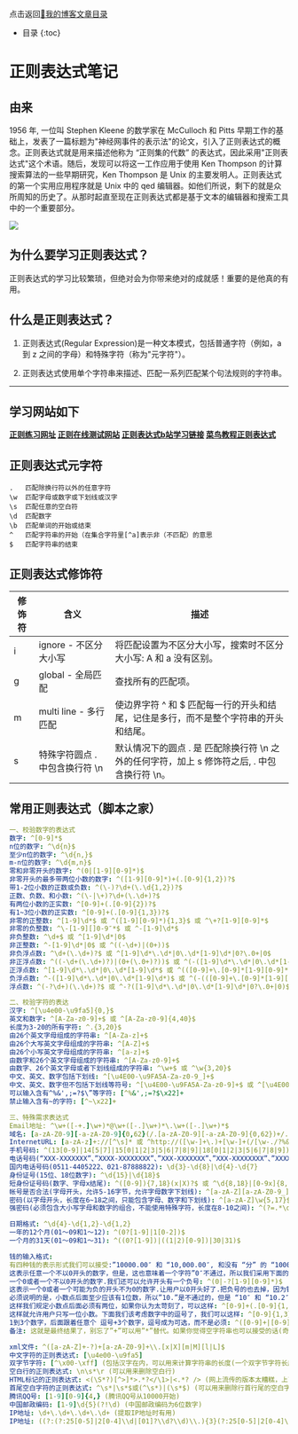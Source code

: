 点击返回[🔗我的博客文章目录](https://percheung.github.io/#/toc)

* 目录
{:toc}

# 正则表达式笔记

## 由来

1956 年, 一位叫 Stephen Kleene 的数学家在 McCulloch 和 Pitts 早期工作的基础上，发表了一篇标题为"神经网事件的表示法"的论文，引入了正则表达式的概念。正则表达式就是用来描述他称为 “正则集的代数” 的表达式，因此采用"正则表达式"这个术语。随后，发现可以将这一工作应用于使用 Ken Thompson 的计算搜索算法的一些早期研究，Ken Thompson 是 Unix 的主要发明人。正则表达式的第一个实用应用程序就是 Unix 中的 qed 编辑器。如他们所说，剩下的就是众所周知的历史了。从那时起直至现在正则表达式都是基于文本的编辑器和搜索工具中的一个重要部分。

![](https://percheung.github.io/blogImg/a-z.png)

## 为什么要学习正则表达式？
正则表达式的学习比较繁琐，但绝对会为你带来绝对的成就感！重要的是他真的有用。

## 什么是正则表达式？

 1. 正则表达式(Regular Expression)是一种文本模式，包括普通字符（例如，a 到 z    之间的字母）和特殊字符（称为"元字符"）。

 2. 正则表达式使用单个字符串来描述、匹配一系列匹配某个句法规则的字符串。

------

## 学习网站如下

**[正则练习网址](https://www.codejiaonang.com/)
[正则在线测试网站](https://regexr-cn.com/)
[正则表达式b站学习链接](https://www.bilibili.com/video/BV19t4y1y7qP?p=1)
[菜鸟教程正则表达式](https://www.runoob.com/regexp/regexp-intro.html)**

## 正则表达式元字符

```
.	匹配除换行符以外的任意字符
\w	匹配字母或数字或下划线或汉字
\s	匹配任意的空白符
\d	匹配数字
\b	匹配单词的开始或结束
^	匹配字符串的开始（在集合字符里[^a]表示非（不匹配）的意思
$	匹配字符串的结束
```

## 正则表达式修饰符

| 修饰符 | 含义 |描述 |
|--|--|--|
| i | ignore - 不区分大小写 |将匹配设置为不区分大小写，搜索时不区分大小写: A 和 a 没有区别。 |
|g|global - 全局匹配|查找所有的匹配项。|
|m|multi line - 多行匹配|使边界字符 ^ 和 $ 匹配每一行的开头和结尾，记住是多行，而不是整个字符串的开头和结尾。|
|s|	特殊字符圆点 . 中包含换行符 \n|默认情况下的圆点 . 是 匹配除换行符 \n 之外的任何字符，加上 s 修饰符之后, . 中包含换行符 \n。|

## 常用正则表达式（脚本之家）

```yaml
一、校验数字的表达式
数字: ^[0-9]*$
n位的数字: ^\d{n}$
至少n位的数字: ^\d{n,}$
m-n位的数字: ^\d{m,n}$
零和非零开头的数字: ^(0|[1-9][0-9]*)$
非零开头的最多带两位小数的数字: ^([1-9][0-9]*)+(.[0-9]{1,2})?$
带1-2位小数的正数或负数: ^(\-)?\d+(\.\d{1,2})?$
正数、负数、和小数: ^(\-|\+)?\d+(\.\d+)?$
有两位小数的正实数: ^[0-9]+(.[0-9]{2})?$
有1~3位小数的正实数: ^[0-9]+(.[0-9]{1,3})?$
非零的正整数: ^[1-9]\d*$ 或 ^([1-9][0-9]*){1,3}$ 或 ^\+?[1-9][0-9]*$
非零的负整数: ^\-[1-9][]0-9″*$ 或 ^-[1-9]\d*$
非负整数: ^\d+$ 或 ^[1-9]\d*|0$
非正整数: ^-[1-9]\d*|0$ 或 ^((-\d+)|(0+))$
非负浮点数: ^\d+(\.\d+)?$ 或 ^[1-9]\d*\.\d*|0\.\d*[1-9]\d*|0?\.0+|0$
非正浮点数: ^((-\d+(\.\d+)?)|(0+(\.0+)?))$ 或 ^(-([1-9]\d*\.\d*|0\.\d*[1-9]\d*))|0?\.0+|0$
正浮点数: ^[1-9]\d*\.\d*|0\.\d*[1-9]\d*$ 或 ^(([0-9]+\.[0-9]*[1-9][0-9]*)|([0-9]*[1-9][0-9]*\.[0-9]+)|([0-9]*[1-9][0-9]*))$
负浮点数: ^-([1-9]\d*\.\d*|0\.\d*[1-9]\d*)$ 或 ^(-(([0-9]+\.[0-9]*[1-9][0-9]*)|([0-9]*[1-9][0-9]*\.[0-9]+)|([0-9]*[1-9][0-9]*)))$
浮点数: ^(-?\d+)(\.\d+)?$ 或 ^-?([1-9]\d*\.\d*|0\.\d*[1-9]\d*|0?\.0+|0)$

二、校验字符的表达
汉字: ^[\u4e00-\u9fa5]{0,}$
英文和数字: ^[A-Za-z0-9]+$ 或 ^[A-Za-z0-9]{4,40}$
长度为3-20的所有字符: ^.{3,20}$
由26个英文字母组成的字符串: ^[A-Za-z]+$
由26个大写英文字母组成的字符串: ^[A-Z]+$
由26个小写英文字母组成的字符串: ^[a-z]+$
由数字和26个英文字母组成的字符串: ^[A-Za-z0-9]+$
由数字、26个英文字母或者下划线组成的字符串: ^\w+$ 或 ^\w{3,20}$
中文、英文、数字包括下划线: ^[\u4E00-\u9FA5A-Za-z0-9_]+$
中文、英文、数字但不包括下划线等符号: ^[\u4E00-\u9FA5A-Za-z0-9]+$ 或 ^[\u4E00-\u9FA5A-Za-z0-9]{2,20}$
可以输入含有^%&',;=?$\”等字符: [^%&',;=?$\x22]+
禁止输入含有~的字符: [^~\x22]+

三、特殊需求表达式
Email地址: ^\w+([-+.]\w+)*@\w+([-.]\w+)*\.\w+([-.]\w+)*$
域名: [a-zA-Z0-9][-a-zA-Z0-9]{0,62}(/.[a-zA-Z0-9][-a-zA-Z0-9]{0,62})+/.?
InternetURL: [a-zA-z]+://[^\s]* 或 ^http://([\w-]+\.)+[\w-]+(/[\w-./?%&=]*)?$
手机号码: ^(13[0-9]|14[5|7]|15[0|1|2|3|5|6|7|8|9]|18[0|1|2|3|5|6|7|8|9])\d{8}$
电话号码(“XXX-XXXXXXX”、”XXXX-XXXXXXXX”、”XXX-XXXXXXX”、”XXX-XXXXXXXX”、”XXXXXXX”和”XXXXXXXX): ^($$\d{3,4}-)|\d{3.4}-)?\d{7,8}$
国内电话号码(0511-4405222、021-87888822): \d{3}-\d{8}|\d{4}-\d{7}
身份证号(15位、18位数字): ^\d{15}|\d{18}$
短身份证号码(数字、字母x结尾): ^([0-9]){7,18}(x|X)?$ 或 ^\d{8,18}|[0-9x]{8,18}|[0-9X]{8,18}?$
帐号是否合法(字母开头，允许5-16字节，允许字母数字下划线): ^[a-zA-Z][a-zA-Z0-9_]{4,15}$
密码(以字母开头，长度在6~18之间，只能包含字母、数字和下划线): ^[a-zA-Z]\w{5,17}$
强密码(必须包含大小写字母和数字的组合，不能使用特殊字符，长度在8-10之间): ^(?=.*\d)(?=.*[a-z])(?=.*[A-Z]).{8,10}$

日期格式: ^\d{4}-\d{1,2}-\d{1,2}
一年的12个月(01～09和1～12): ^(0?[1-9]|1[0-2])$
一个月的31天(01～09和1～31): ^((0?[1-9])|((1|2)[0-9])|30|31)$

钱的输入格式: 
有四种钱的表示形式我们可以接受:”10000.00″ 和 “10,000.00″, 和没有 “分” 的 “10000″ 和 “10,000″: ^[1-9][0-9]*$
这表示任意一个不以0开头的数字，但是，这也意味着一个字符”0″不通过，所以我们采用下面的形式: ^(0|[1-9][0-9]*)$
一个0或者一个不以0开头的数字.我们还可以允许开头有一个负号: ^(0|-?[1-9][0-9]*)$
这表示一个0或者一个可能为负的开头不为0的数字.让用户以0开头好了.把负号的也去掉，因为钱总不能是负的吧.下面我们要加的是说明可能的小数部分: ^[0-9]+(.[0-9]+)?$
必须说明的是，小数点后面至少应该有1位数，所以”10.”是不通过的，但是 “10″ 和 “10.2″ 是通过的: ^[0-9]+(.[0-9]{2})?$
这样我们规定小数点后面必须有两位，如果你认为太苛刻了，可以这样: ^[0-9]+(.[0-9]{1,2})?$
这样就允许用户只写一位小数。下面我们该考虑数字中的逗号了，我们可以这样: ^[0-9]{1,3}(,[0-9]{3})*(.[0-9]{1,2})?$
1到3个数字，后面跟着任意个 逗号+3个数字，逗号成为可选，而不是必须: ^([0-9]+|[0-9]{1,3}(,[0-9]{3})*)(.[0-9]{1,2})?$
备注: 这就是最终结果了，别忘了”+”可以用”*”替代。如果你觉得空字符串也可以接受的话(奇怪，为什么?)最后，别忘了在用函数时去掉去掉那个反斜杠，一般的错误都在这里

xml文件: ^([a-zA-Z]+-?)+[a-zA-Z0-9]+\\.[x|X][m|M][l|L]$
中文字符的正则表达式: [\u4e00-\u9fa5]
双字节字符: [^\x00-\xff] (包括汉字在内，可以用来计算字符串的长度(一个双字节字符长度计2，ASCII字符计1))
空白行的正则表达式: \n\s*\r (可以用来删除空白行)
HTML标记的正则表达式: <(\S*?)[^>]*>.*?</\1>|<.*? /> (网上流传的版本太糟糕，上面这个也仅仅能部分，对于复杂的嵌套标记依旧无能为力)
首尾空白字符的正则表达式: ^\s*|\s*$或(^\s*)|(\s*$) (可以用来删除行首行尾的空白字符(包括空格、制表符、换页符等等)，非常有用的表达式)
腾讯QQ号: [1-9][0-9]{4,} (腾讯QQ号从10000开始)
中国邮政编码: [1-9]\d{5}(?!\d) (中国邮政编码为6位数字)
IP地址: \d+\.\d+\.\d+\.\d+ (提取IP地址时有用)
IP地址: ((?:(?:25[0-5]|2[0-4]\\d|[01]?\\d?\\d)\\.){3}(?:25[0-5]|2[0-4]\\d|[01]?\\d?\\d))
```
